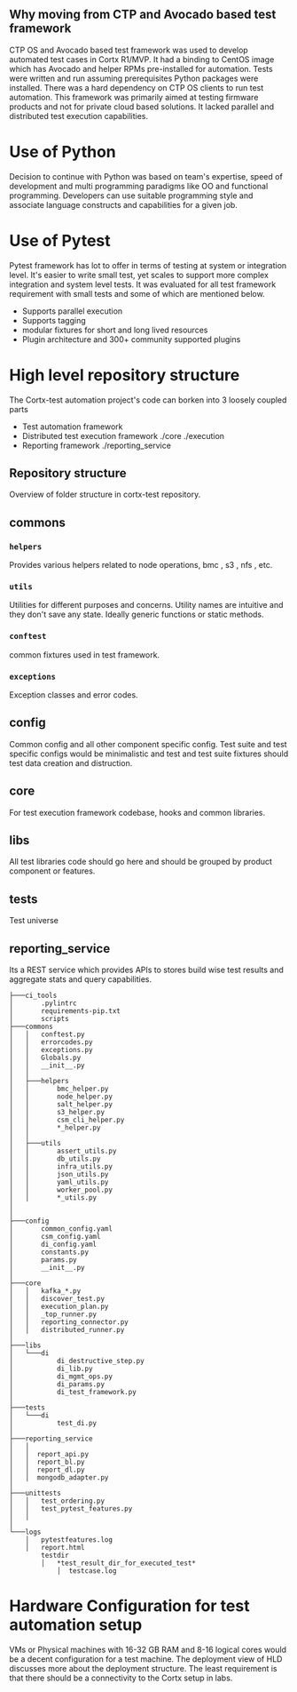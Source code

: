 
## Why moving from CTP and Avocado based test framework
CTP OS and Avocado based test framework was used to develop automated test cases in Cortx R1/MVP. It had a binding to CentOS image which has Avocado and helper RPMs pre-installed for automation. Tests were written and run assuming prerequisites Python packages were installed. There was a hard dependency on CTP OS clients to run test automation. This framework was primarily aimed at testing firmware products and not for private cloud based solutions. It lacked parallel and distributed test execution capabilities.

# Use of Python
  Decision to continue with Python was based on team's expertise, speed of development and multi programming paradigms like OO and functional programming. Developers can use suitable programming style and associate language constructs and capabilities for a given job.  
  
# Use of Pytest
Pytest framework has lot to offer in terms of testing at system or integration level. It's easier to write small test, yet scales to support more complex integration and system level tests. It was evaluated for all test framework requirement with small tests and some of which are mentioned below.
* Supports parallel execution
* Supports tagging 
* modular fixtures for short and long lived resources
* Plugin architecture and 300+ community supported plugins

# High level repository structure
The Cortx-test automation project's code can borken into 3 loosely coupled parts 
* Test automation framework  
* Distributed test execution framework ./core ./execution
* Reporting framework   ./reporting_service

## Repository structure
Overview of folder structure in cortx-test repository.

## commons
### `helpers`
Provides various helpers related to node operations, bmc , s3 , nfs , etc. 
### `utils`
Utilities for different purposes and concerns. Utility names are intuitive and they don't save any state. Ideally generic functions or static methods.
### `conftest`
common fixtures used in test framework.
### `exceptions`
Exception classes and error codes. 

## config
Common config and all other component specific config. Test suite and test specific configs would be minimalistic and test and test suite fixtures should test data creation and distruction.

## core
For test execution framework codebase, hooks and common libraries.

## libs
All test libraries code should go here and should be grouped by product component or features.

## tests
Test universe

## reporting_service
Its a REST service which provides APIs to stores build wise test results and aggregate stats and query capabilities. 
```
├───ci_tools
│       .pylintrc
│       requirements-pip.txt
│       scripts
├───commons
│   │   conftest.py
│   │   errorcodes.py
│   │   exceptions.py
│   │   Globals.py
│   │   __init__.py
│   │
│   ├───helpers
│   │       bmc_helper.py
│   │       node_helper.py
│   │       salt_helper.py
│   │       s3_helper.py
│   │       csm_cli_helper.py
│   │       *_helper.py
│   │
│   ├───utils
│   │       assert_utils.py
│   │       db_utils.py
│   │       infra_utils.py
│   │       json_utils.py
│   │       yaml_utils.py
│   │       worker_pool.py
│   │       *_utils.py        
│   
│
├───config
│       common_config.yaml
│       csm_config.yaml
│       di_config.yaml
│       constants.py
│       params.py
│       __init__.py
│
├───core
│   │   kafka_*.py
│   │   discover_test.py
│   │   execution_plan.py
│   │   _top_runner.py
│   │   reporting_connector.py
│   │   distributed_runner.py
│
├───libs
│   └───di
│           di_destructive_step.py
│           di_lib.py
│           di_mgmt_ops.py
│           di_params.py
│           di_test_framework.py
│
├───tests
│   └───di
│           test_di.py
│
├───reporting_service
│   │
│   │  report_api.py
│   │  report_bl.py
│   │  report_dl.py
│   │  mongodb_adapter.py  
│
├───unittests
│   │   test_ordering.py
│   │   test_pytest_features.py
│   │
│
└───logs
	│   pytestfeatures.log
    │   report.html
		testdir
		│   *test_result_dir_for_executed_test*
			│  testcase.log

```

# Hardware Configuration for test automation setup
VMs or Physical machines with 16-32 GB RAM and 8-16 logical cores would be a decent configuration for a test machine. The deployment view of HLD discusses more about the deployment structure. The least requirement is that there should be a connectivity to the Cortx setup in labs.



